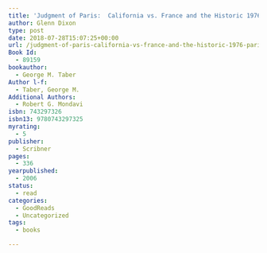 ```yaml
---
title: 'Judgment of Paris:  California vs. France and the Historic 1976 Paris Tasting That Revolutionized Wine'
author: Glenn Dixon
type: post
date: 2018-07-28T15:07:25+00:00
url: /judgment-of-paris-california-vs-france-and-the-historic-1976-paris-tasting-that-revolutionized-wine/
Book Id:
  - 89159
bookauthor:
  - George M. Taber
Author l-f:
  - Taber, George M.
Additional Authors:
  - Robert G. Mondavi
isbn: 743297326
isbn13: 9780743297325
myrating:
  - 5
publisher:
  - Scribner
pages:
  - 336
yearpublished:
  - 2006
status:
  - read
categories:
  - GoodReads
  - Uncategorized
tags:
  - books

---
```

